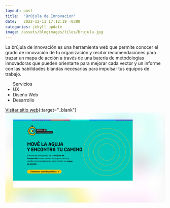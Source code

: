 ```yaml
---
layout: post
title:  "Brújula de Innovacion"
date:   2022-12-11 17:12:19 -0300
categories: jekyll update
image: /assets/blogimages/tiles/brujula.jpg
---
```

La brújula de innovación es una herramienta web que permite conocer el grado de innovación de tu organización y recibir recomendaciones para trazar un mapa de acción a través de una batería de metodologías innovadoras que pueden orientarte para mejorar cada vector y un informe con las habilidades blandas necesarias para impulsar tus equipos de trabajo.

<ul class="right-align">
<span class="text-sm">Servicios</span>
  <li>UX</li>
  <li>Diseño Web</li>
  <li>Desarrollo</li>
</ul>

<span class="text-sm">[Visitar sitio web](https://brujulainnovacion.anii.org.uy/){:target="_blank"}</span>
<img class="post-image-full" src="/assets/blogimages/bru-1.jpg">



